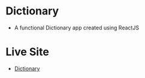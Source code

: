 # Dictionary
- A functional Dictionary app created using ReactJS

# Live Site
- [Dictionary](https://kehinde13.github.io/Dictionary/)
